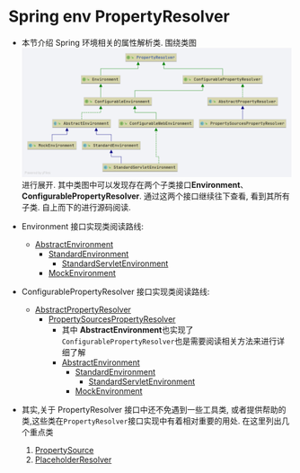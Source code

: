 # Spring env PropertyResolver
- 本节介绍 Spring 环境相关的属性解析类. 围绕类图
    ![PropertyResolver.png](./images/PropertyResolver.png) 
    进行展开.
    其中类图中可以发现存在两个子类接口**Environment**、**ConfigurablePropertyResolver**. 通过这两个接口继续往下查看, 看到其所有子类. 自上而下的进行源码阅读. 
    
    

- Environment 接口实现类阅读路线: 
    - [AbstractEnvironment](/docs/env/environment/Spring-AbstractEnvironment.md)
        - [StandardEnvironment](/docs/env/environment/Spring-StandardEnvironment.md)
            - [StandardServletEnvironment](/docs/env/environment/Spring-StandardServletEnvironment.md)
        - [MockEnvironment](/docs/env/environment/Spring-MockEnvironment.md)
    
    
- ConfigurablePropertyResolver 接口实现类阅读路线: 
    - [AbstractPropertyResolver](/docs/env/PropertyResolver/Spring-AbstractPropertyResolver.md)
        - [PropertySourcesPropertyResolver](/docs/env/PropertyResolver/Spring-PropertySourcesPropertyResolver.md)
            - 其中 **AbstractEnvironment**也实现了`ConfigurablePropertyResolver`也是需要阅读相关方法来进行详细了解
            - [AbstractEnvironment](/docs/env/environment/Spring-AbstractEnvironment.md)
                - [StandardEnvironment](/docs/env/environment/Spring-StandardEnvironment.md)
                    - [StandardServletEnvironment](/docs/env/environment/Spring-StandardServletEnvironment.md)
                - [MockEnvironment](/docs/env/environment/Spring-MockEnvironment.md)
                
                
                
                
                
- 其实,关于 PropertyResolver 接口中还不免遇到一些工具类, 或者提供帮助的类,这些类在`PropertyResolver`接口实现中有着相对重要的用处. 在这里列出几个重点类
    1. [PropertySource](/docs/env/PropertyResolver/PropertySource/Readme.md)
    2. [PlaceholderResolver](/docs/env/PropertyResolver/PlaceholderResolver/Readme.md)
    
